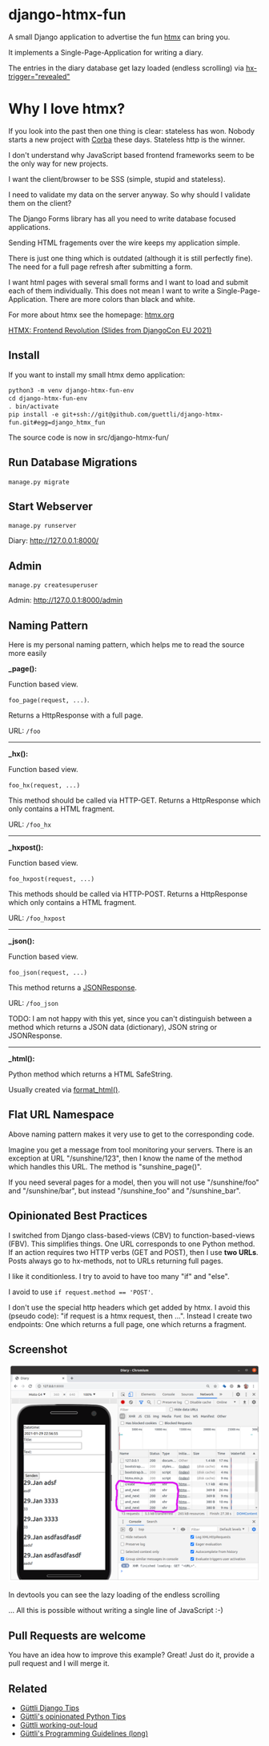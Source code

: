 
# django-htmx-fun

A small Django application to advertise the fun [htmx](//htmx.org) can bring you.

It implements a Single-Page-Application for writing a diary.

The entries in the diary database get lazy loaded (endless scrolling) via [hx-trigger="revealed"](https://htmx.org/attributes/hx-trigger/)

# Why I love htmx?

If you look into the past then one thing is clear: stateless has won. Nobody starts a new project with [Corba](https://en.wikipedia.org/wiki/Common_Object_Request_Broker_Architecture)
these days. Stateless http is the winner.

I don't understand why JavaScript based frontend frameworks seem to be the only way for new projects.

I want the client/browser to be SSS (simple, stupid and stateless).

I need to validate my data on the server anyway. So why should I validate them on the client?

The Django Forms library has all you need to write database focused applications.

Sending HTML fragements over the wire keeps my application simple.

There is just one thing which is outdated (although it is still perfectly fine). The need
for a full page refresh after submitting a form.

I want html pages with several small forms and I want to load and submit each of them 
individually. This does not mean I want to write a Single-Page-Application. There
are more colors than black and white. 

For more about htmx see the homepage: [htmx.org](//htmx.org)

[HTMX: Frontend Revolution (Slides from DjangoCon EU 2021)](https://docs.google.com/presentation/d/1Gx1UGVAgD2ALLOucsIm9myF5mDflbP06-M6_d-RdZAY/edit?usp=sharing)

## Install

If you want to install my small htmx demo application:

```
python3 -m venv django-htmx-fun-env
cd django-htmx-fun-env
. bin/activate
pip install -e git+ssh://git@github.com/guettli/django-htmx-fun.git#egg=django_htmx_fun
```

The source code is now in src/django-htmx-fun/

## Run Database Migrations

```
manage.py migrate
```

## Start Webserver
```
manage.py runserver
```

Diary: http://127.0.0.1:8000/

## Admin
```
manage.py createsuperuser

```
Admin: http://127.0.0.1:8000/admin

## Naming Pattern

Here is my personal naming pattern, which helps me to read the source more easily

**_page():** 

Function based view. 

`foo_page(request, ...)`. 

Returns a HttpResponse with a full page. 

URL: `/foo`

---

**_hx():**

Function based view.

`foo_hx(request, ...)`

This method should be called via HTTP-GET. Returns a HttpResponse which only contains a HTML fragment. 

URL: `/foo_hx`

---

**_hxpost():**

Function based view.

`foo_hxpost(request, ...)`

This methods should be called via HTTP-POST. Returns a HttpResponse which only 
contains a HTML fragment. 

URL: `/foo_hxpost`

---

**_json():**

Function based view.

`foo_json(request, ...)`

This method returns a [JSONResponse](https://docs.djangoproject.com/en/dev/ref/request-response/#jsonresponse-objects).

URL: `/foo_json`

TODO: I am not happy with this yet, since you can't distinguish between a method
which returns a JSON data (dictionary), JSON string or JSONResponse.

---

**_html():**

Python method which returns a HTML SafeString. 

Usually created via [format_html()](https://docs.djangoproject.com/en/dev/ref/utils/#django.utils.html.format_html).

## Flat URL Namespace

Above naming pattern makes it very use to get to the corresponding code. 

Imagine you get a message from tool monitoring your servers. There is an exception at URL "/sunshine/123",
then I know the name of the method which handles this URL. The method is "sunshine_page()".

If you need several pages for a model, then you will not use "/sunshine/foo" and "/sunshine/bar", but instead "/sunshine_foo" and "/sunshine_bar".

## Opinionated Best Practices

I switched from Django class-based-views (CBV) to function-based-views (FBV). This simplifies things. 
One URL corresponds to one Python method. If an action requires two HTTP verbs (GET and POST), then I use **two URLs**. Posts
always go to hx-methods, not to URLs returning full pages.

I like it conditionless. I try to avoid to have too many "if" and "else".

I avoid to use `if request.method == 'POST'`.

I don't use the special http headers which get added by htmx. I avoid this (pseudo code): "if request is a htmx request, then ...".
Instead I create two endpoints: One which returns a full page, one which returns a fragment.


## Screenshot

![diary-django-htmx](docs/diary-django-htmx.png)

In devtools you can see the lazy loading of the endless scrolling

... All this is possible without writing a single line of JavaScript :-)


## Pull Requests are welcome

You have an idea how to improve this example? Great! Just do it, provide a pull request and I will merge it.

## Related

* [Güttli Django Tips](https://github.com/guettli/django-tips)
* [Güttli's opinionated Python Tips](https://github.com/guettli/python-tips)
* [Güttli working-out-loud](https://github.com/guettli/wol)
* [Güttli's Programming Guidelines (long)](https://github.com/guettli/programming-guidelines)

